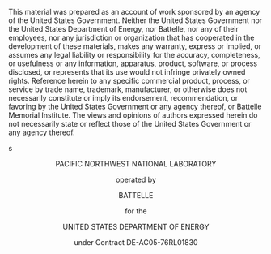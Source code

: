This material was prepared as an account of work sponsored by an agency of the United States Government.  Neither the United States Government nor the United States Department of Energy, nor Battelle, nor any of their employees, nor any jurisdiction or organization that has cooperated in the development of these materials, makes any warranty, express or implied, or assumes any legal liability or responsibility for the accuracy, completeness, or usefulness or any information, apparatus, product, software, or process disclosed, or represents that its use would not infringe privately owned rights.
Reference herein to any specific commercial product, process, or service by trade name, trademark, manufacturer, or otherwise does not necessarily constitute or imply its endorsement, recommendation, or favoring by the United States Government or any agency thereof, or Battelle Memorial Institute. The views and opinions of authors expressed herein do not necessarily state or reflect those of the United States Government or any agency thereof.

s
<p style="text-align: center;">PACIFIC NORTHWEST NATIONAL LABORATORY</p> 
<p style="text-align: center;">operated by</p> 
<p style="text-align: center;">BATTELLE</p> 
<p style="text-align: center;">for the</p> 
<p style="text-align: center;">UNITED STATES DEPARTMENT OF ENERGY</p> 
<p style="text-align: center;">under Contract DE-AC05-76RL01830</p> 




